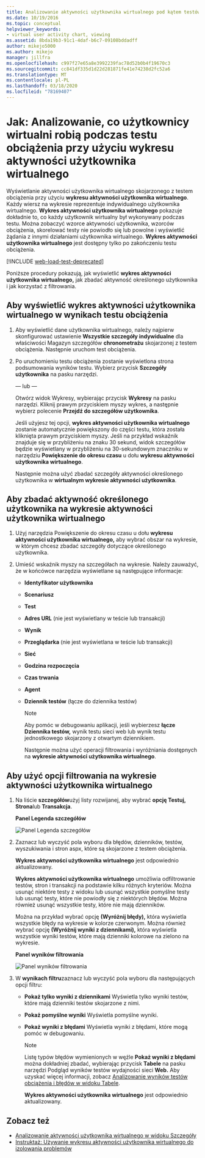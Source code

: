 ```yaml
---
title: Analizowanie aktywności użytkownika wirtualnego pod kątem testów obciążenia
ms.date: 10/19/2016
ms.topic: conceptual
helpviewer_keywords:
- virtual user activity chart, viewing
ms.assetid: 8bda19b3-91c1-4daf-b6c7-09108bddadff
author: mikejo5000
ms.author: mikejo
manager: jillfra
ms.openlocfilehash: c997f27e65a8e3992239fac78d52b0b4f19670c3
ms.sourcegitcommit: cc841df335d1d22d281871fe41e74238d2fc52a6
ms.translationtype: MT
ms.contentlocale: pl-PL
ms.lasthandoff: 03/18/2020
ms.locfileid: "78169407"
---
```

# <a name="how-to-analyze-what-virtual-users-are-doing-during-a-load-test-using-the-virtual-user-activity-chart"></a>Jak: Analizowanie, co użytkownicy wirtualni robią podczas testu obciążenia przy użyciu wykresu aktywności użytkownika wirtualnego

Wyświetlanie aktywności użytkownika wirtualnego skojarzonego z testem obciążenia przy użyciu **wykresu aktywności użytkownika wirtualnego**. Każdy wiersz na wykresie reprezentuje indywidualnego użytkownika wirtualnego. **Wykres aktywności użytkownika wirtualnego** pokazuje dokładnie to, co każdy użytkownik wirtualny był wykonywany podczas testu. Można zobaczyć wzorce aktywności użytkownika, wzorców obciążenia, skorelować testy nie powiodło się lub powolne i wyświetlić żądania z innymi działaniami użytkownika wirtualnego. **Wykres aktywności użytkownika wirtualnego** jest dostępny tylko po zakończeniu testu obciążenia.

[!INCLUDE [web-load-test-deprecated](includes/web-load-test-deprecated.md)]

Poniższe procedury pokazują, jak wyświetlić **wykres aktywności użytkownika wirtualnego,** jak zbadać aktywność określonego użytkownika i jak korzystać z filtrowania.

## <a name="to-view-the-virtual-user-activity-chart-in-your-load-test-results"></a>Aby wyświetlić wykres aktywności użytkownika wirtualnego w wynikach testu obciążenia

1. Aby wyświetlić dane użytkownika wirtualnego, należy najpierw skonfigurować ustawienie **Wszystkie szczegóły indywidualne** dla właściwości Magazyn szczegółów **chronometrażu** skojarzonej z testem obciążenia. Następnie uruchom test obciążenia.

2. Po uruchomieniu testu obciążenia zostanie wyświetlona strona podsumowania wyników testu. Wybierz przycisk **Szczegóły użytkownika** na pasku narzędzi.

     — lub —

     Otwórz widok Wykresy, wybierając przycisk **Wykresy** na pasku narzędzi. Kliknij prawym przyciskiem myszy wykres, a następnie wybierz polecenie **Przejdź do szczegółów użytkownika**.

     Jeśli użyjesz tej opcji, **wykres aktywności użytkownika wirtualnego** zostanie automatycznie powiększony do części testu, która została kliknięta prawym przyciskiem myszy. Jeśli na przykład wskaźnik znajduje się w przybliżeniu na znaku 30 sekund, widok szczegółów będzie wyświetlany w przybliżeniu na 30-sekundowym znaczniku w narzędziu **Powiększenie do okresu czasu** u dołu **wykresu aktywności użytkownika wirtualnego**.

     Następnie można użyć zbadać szczegóły aktywności określonego użytkownika w **wirtualnym wykresie aktywności użytkownika**.

## <a name="to-investigate-a-specific-users-activity-in-the-virtual-user-activity-chart"></a>Aby zbadać aktywność określonego użytkownika na wykresie aktywności użytkownika wirtualnego

1. Użyj narzędzia Powiększenie do okresu czasu u dołu **wykresu aktywności użytkownika wirtualnego,** aby wybrać obszar na wykresie, w którym chcesz zbadać szczegóły dotyczące określonego użytkownika.

2. Umieść wskaźnik myszy na szczegółach na wykresie. Należy zauważyć, że w końcówce narzędzia wyświetlane są następujące informacje:

   - **Identyfikator użytkownika**

   - **Scenariusz**

   - **Test**

   - **Adres URL** (nie jest wyświetlany w teście lub transakcji)

   - **Wynik**

   - **Przeglądarka** (nie jest wyświetlana w teście lub transakcji)

   - **Sieć**

   - **Godzina rozpoczęcia**

   - **Czas trwania**

   - **Agent**

   - **Dziennik testów** (łącze do dziennika testów)

     > [!NOTE]
     > Aby pomóc w debugowaniu aplikacji, jeśli wybierzesz **łącze Dziennika testów,** wynik testu sieci web lub wynik testu jednostkowego skojarzony z otwartym dziennikiem.

     Następnie można użyć operacji filtrowania i wyróżniania dostępnych na **wykresie aktywności użytkownika wirtualnego**.

## <a name="to-use-filtering-options-in-the-virtual-user-activity-chart"></a>Aby użyć opcji filtrowania na wykresie aktywności użytkownika wirtualnego

1. Na liście **szczegółów**użyj listy rozwijanej, aby wybrać **opcję Testuj,** **Strona**lub **Transakcja**.

    **Panel Legenda szczegółów**

    ![Panel Legenda szczegółów](../test/media/ltest_detailslegend.png)

2. Zaznacz lub wyczyść pola wyboru dla błędów, dzienników, testów, wyszukiwania i stron aspx, które są skojarzone z testem obciążenia.

    **Wykres aktywności użytkownika wirtualnego** jest odpowiednio aktualizowany.

    **Wykres aktywności użytkownika wirtualnego** umożliwia odfiltrowanie testów, stron i transakcji na podstawie kilku różnych kryteriów. Można usunąć niektóre testy z widoku lub usunąć wszystkie pomyślne testy lub usunąć testy, które nie powiodły się z niektórych błędów. Można również usunąć wszystkie testy, które nie mają dzienników.

    Można na przykład wybrać opcję **(Wyróżnij błędy),** która wyświetla wszystkie błędy na wykresie w kolorze czerwonym. Można również wybrać opcję **(Wyróżnij wyniki z dziennikami),** która wyświetla wszystkie wyniki testów, które mają dzienniki kolorowe na zielono na wykresie.

    **Panel wyników filtrowania**

    ![Panel wyników filtrowania](../test/media/ltest_filterresults.png)

3. W **wynikach filtru**zaznacz lub wyczyść pola wyboru dla następujących opcji filtru:

   - **Pokaż tylko wyniki z dziennikami** Wyświetla tylko wyniki testów, które mają dzienniki testów skojarzone z nimi.

   - **Pokaż pomyślne wyniki** Wyświetla pomyślne wyniki.

   - **Pokaż wyniki z błędami** Wyświetla wyniki z błędami, które mogą pomóc w debugowaniu.

     > [!NOTE]
     > Listę typów błędów wymienionych w węźle **Pokaż wyniki z błędami** można dokładniej zbadać, wybierając przycisk **Tabele** na pasku narzędzi Podgląd wyników testów wydajności sieci **Web.** Aby uzyskać więcej informacji, zobacz [Analizowanie wyników testów obciążenia i błędów w widoku Tabele](../test/analyze-load-test-results-and-errors-in-the-tables-view.md).

     **Wykres aktywności użytkownika wirtualnego** jest odpowiednio aktualizowany.

## <a name="see-also"></a>Zobacz też

- [Analizowanie aktywności użytkownika wirtualnego w widoku Szczegóły](../test/analyze-load-test-virtual-user-activity-in-the-details-view.md)
- [Instruktaż: Używanie wykresu aktywności użytkownika wirtualnego do izolowania problemów](../test/walkthrough-use-the-virtual-user-activity-chart-to-isolate-issues.md)
